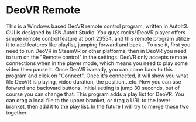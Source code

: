 # DeoVR Remote
 This is a Windows based DeoVR remote control program, written in AutoIt3. 
 GUI is designed by ISN AutoIt Studio. You guys rocks!
 DeoVR player offers simple remote control feature at port 23554, and this remote program utilize it to add features like playlist, jumping forward and back...
 To use it, first you need to run DeoVR in SteamVR or other platforms, then in DeoVR you need to turn on the "Remote control" in the settings.
 DeoVR only accepts remote connections when in the player mode, which means you need to play some video then pause it.
 Once DeoVR is ready, you can come back to this program and click on "Connect". Once it's connected, it will show you what file DeoVR is playing, video duration, the position...etc. Now you can use forward and backward buttons. Initial setting is jump 30 seconds, but of course you can change that.
 This program adds a play list for DeoVR. You can drag a local file to the upper branket, or drag a URL to the lower branket, then add it to the play list. In the future I will try to merge those two together.
